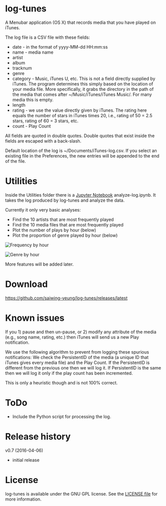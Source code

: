 # log-tunes

A Menubar application (OS X) that records media that you have played on iTunes.

The log file is a CSV file with these fields:

* date - in the format of yyyy-MM-dd HH:mm:ss
* name - media name
* artist
* album
* tracknum
* genre
* category - Music, iTunes U, etc. This is not a field directly supplied by iTunes. The program determines this simply based on the location of your media file. More specifically, it grabs the directory in the path of the media that comes after ~/Music/iTunes/iTunes Music/. For many media this is empty.
* length 
* rating - we use the value directly given by iTunes. The rating here equals the number of stars in iTunes times 20, i.e., rating of 50 = 2.5 stars, rating of 60 = 3 stars, etc.
* count - Play Count

All fields are quoted in double quotes. Double quotes that exist inside the fields are escaped with a back-slash.

Default location of the log is ~/Documents/iTunes-log.csv. If you select an existing file in the Preferences, the new entries will be appended to the end of the file.

# Utilities

Inside the Utilities folder there is a [Jupyter Notebook](http://jupyter.org) analyze-log.ipynb. It takes the log produced by log-tunes and analyze the data.

Currently it only very basic analyses:

* Find the 10 artists that are most frequently played
* Find the 10 media files that are most frequently played
* Plot the number of plays by hour (below)
* Plot the proportion of genre played by hour (below)

![Frequency by hour](https://raw.githubusercontent.com/saiwing-yeung/log-tunes/master/Utilities/count-by-hour.png)

![Genre by hour](https://raw.githubusercontent.com/saiwing-yeung/log-tunes/master/Utilities/genre-by-hour.png)

More features will be added later.


# Download

https://github.com/saiwing-yeung/log-tunes/releases/latest


# Known issues

If you 1) pause and then un-pause, or 2) modify any attribute of the media (e.g., song name, rating, etc.) then iTunes will send us a new Play notification.

We use the following algorithm to prevent from logging these spurious notifications: We check the PersistentID of the media (a unique ID that iTunes gives every media file) and the Play Count. If the PersistentID is different from the previous one then we will log it. If PersistentID is the same then we will log it only if the play count has been incremented.

This is only a heuristic though and is not 100% correct.


# ToDo

* Include the Python script for processing the log.


# Release history

v0.7 (2016-04-06)

* initial release


# License

log-tunes is available under the GNU GPL license. See the [LICENSE file](https://github.com/saiwing-yeung/log-tunes/blob/master/LICENSE) for more information.

